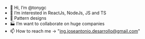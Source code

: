 - 👋 Hi, I’m @tonygc
- 👀 I’m interested in ReactJs, NodeJs, JS and TS
- 🌱 Pattern designs
- 🏭 I’m want to collaborate on huge companies
- 📫 How to reach me -> "ing.joseantonio.desarrollo@gmail.com"

<!---
tonygc/tonygc is a ✨ special ✨ repository because its `README.md` (this file) appears on your GitHub profile.
You can click the Preview link to take a look at your changes.
--->
